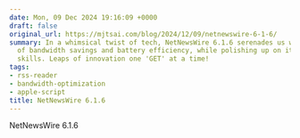 ```yaml
---
date: Mon, 09 Dec 2024 19:16:09 +0000
draft: false
original_url: https://mjtsai.com/blog/2024/12/09/netnewswire-6-1-6/
summary: In a whimsical twist of tech, NetNewsWire 6.1.6 serenades us with a dance
  of bandwidth savings and battery efficiency, while polishing up on its AppleScript
  skills. Leaps of innovation one 'GET' at a time!
tags:
- rss-reader
- bandwidth-optimization
- apple-script
title: NetNewsWire 6.1.6
---
```


NetNewsWire 6.1.6